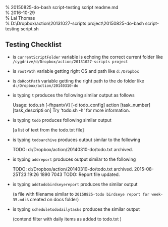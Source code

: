 % 20150825-do-bash script-testing script readme.md 	
% 2016-10-29 	
% Lal Thomas 	
% D:\Dropbox\action\20131027-scripts project\20150825-do-bash script-testing script.sh 	
	
Testing Checklist
-----------------

* is `currentScriptFolder` variable is echoing the correct current folder like `/cygdrive/d/Dropbox/action/20131027-scripts project` 
* is `rootPath` variable getting right OS and path like `d:/Dropbox`
* is `doRootPath` variable getting the right path to the do folder like `d:/Dropbox/action/20140310-do`
* is typing `t` produces the following similar output as follows 

	Usage: todo.sh [-fhpantvV] [-d todo_config] action [task_number] [task_descripti                                                                                      on]
	Try 'todo.sh -h' for more information.

* is typing `todo` produces following similar output 

	[a list of text from the todo.txt file]

* is typing `todoarchive` produces output similar to the following

	TODO:  d:/Dropbox/action/20140310-do/todo.txt archived.

* is typing `addreport` produces output similar to the following

	TODO:  d:/Dropbox/action/20140310-do/todo.txt archived.
	2015-08-25T23:19:26 1890 7043
	TODO: Report file updated.

* is typing `addtodobirdseyereport` produces the similar output

	(a file with filename similar to `20150825-todo birdseye report for week-35.md` is created on docs folder)

* is typing `scheduletododailytasks` produces the similar output

	(contend filter with daily items as added to todo.txt )
	

